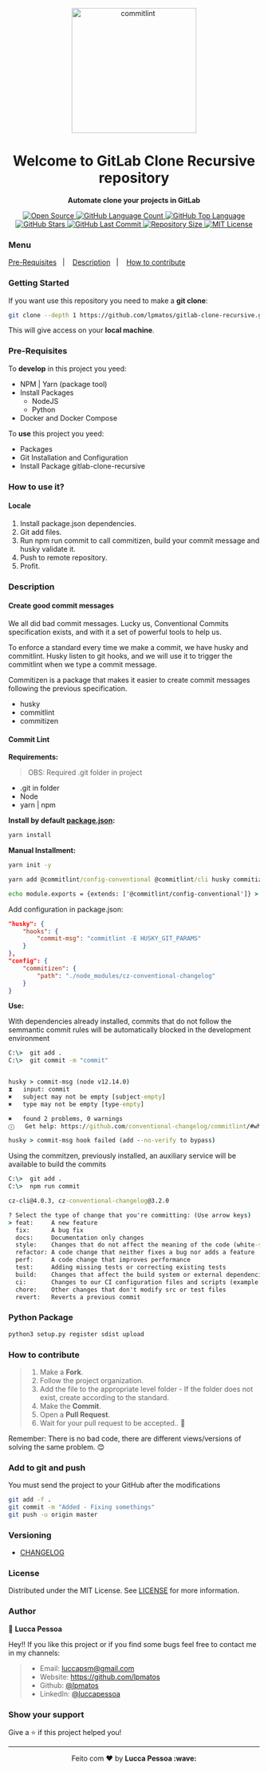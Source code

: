 <p align="center">
  <img alt="commitlint" src="https://img2.gratispng.com/20180713/hfv/kisspng-logo-version-control-gitlab-brand-e-commerce-gitlab-5b482945dfad48.8320886315314558139162.jpg" width="250px" float="center"/>
</p>

<h1 align="center">Welcome to GitLab Clone Recursive repository</h1>

<p align="center">
  <strong>Automate clone your projects in GitLab</strong>
</p>

<p align="center">
  <a href="https://github.com/lpmatos/gitlab-clone">
    <img alt="Open Source" src="https://badges.frapsoft.com/os/v1/open-source.svg?v=102">
  </a>

  <a href="https://github.com/lpmatos/gitlab-clone">
    <img alt="GitHub Language Count" src="https://img.shields.io/github/languages/count/lpmatos/gitlab-clone">
  </a>

  <a href="https://github.com/lpmatos/gitlab-clone">
    <img alt="GitHub Top Language" src="https://img.shields.io/github/languages/top/lpmatos/gitlab-clone">
  </a>

  <a href="https://github.com/lpmatos/gitlab-clone/stargazers">
    <img alt="GitHub Stars" src="https://img.shields.io/github/stars/lpmatos/gitlab-clone?style=social">
  </a>

  <a href="https://github.com/lpmatos/gitlab-clone/commits/master">
    <img alt="GitHub Last Commit" src="https://img.shields.io/github/last-commit/lpmatos/gitlab-clone">
  </a>

  <a href="https://github.com/lpmatos/gitlab-clone">
    <img alt="Repository Size" src="https://img.shields.io/github/repo-size/lpmatos/gitlab-clone">
  </a>

  <a href="https://github.com/lpmatos/gitlab-clone/blob/master/LICENSE">
    <img alt="MIT License" src="https://img.shields.io/github/license/lpmatos/gitlab-clone">
  </a>
</p>

### Menu

<p align="left">
  <a href="#pre-requisites">Pre-Requisites</a>&nbsp;&nbsp;&nbsp;|&nbsp;&nbsp;&nbsp;
  <a href="#description">Description</a>&nbsp;&nbsp;&nbsp;|&nbsp;&nbsp;&nbsp;
  <a href="#how-to-contribute">How to contribute</a>
</p>

### Getting Started

If you want use this repository you need to make a **git clone**:

```bash
git clone --depth 1 https://github.com/lpmatos/gitlab-clone-recursive.git -b master
```

This will give access on your **local machine**.

### Pre-Requisites

To **develop** in this project you yeed:

* NPM | Yarn (package tool)
* Install Packages
  * NodeJS 
  * Python
* Docker and Docker Compose

To **use** this project you yeed:

* Packages
* Git Installation and Configuration
* Install Package gitlab-clone-recursive

### How to use it?

#### Locale

1. Install package.json dependencies.
2. Git add files.
3. Run npm run commit to call commitizen, build your commit message and husky validate it. 
4. Push to remote repository.
5. Profit.

### Description

#### Create good commit messages

We all did bad commit messages. Lucky us, Conventional Commits specification exists, and with it a set of powerful tools to help us.

To enforce a standard every time we make a commit, we have husky and commitlint. Husky listen to git hooks, and we will use it to trigger the commitlint when we type a commit message.

Commitizen is a package that makes it easier to create commit messages following the previous specification.

* husky
* commitlint
* commitizen

#### Commit Lint

<strong>Requirements:</strong>

> OBS: Required .git folder in project
* .git in folder
* Node
* yarn | npm

<strong>Install by default [package.json](package.json):</strong>

```cmd
yarn install
```

<strong>Manual Installment:</strong>

```cmd
yarn init -y

yarn add @commitlint/config-conventional @commitlint/cli husky commitizen -D

echo module.exports = {extends: ['@commitlint/config-conventional']} > commitlint.config.js
```

Add configuration in package.json:

```json
"husky": {
    "hooks": {
        "commit-msg": "commitlint -E HUSKY_GIT_PARAMS"
    }
},
"config": {
    "commitizen": {
        "path": "./node_modules/cz-conventional-changelog"
    }
}
```

<strong>Use:</strong>

With dependencies already installed, commits that do not follow the semmantic commit rules will be automatically blocked in the development environment

```cmd
C:\>  git add .
C:\>  git commit -m "commit"


husky > commit-msg (node v12.14.0)
⧗   input: commit
✖   subject may not be empty [subject-empty]
✖   type may not be empty [type-empty]

✖   found 2 problems, 0 warnings
ⓘ   Get help: https://github.com/conventional-changelog/commitlint/#what-is-commitlint

husky > commit-msg hook failed (add --no-verify to bypass)
```

Using the commitzen, previously installed, an auxiliary service will be available to build the commits

```cmd
C:\>  git add .
C:\>  npm run commit

cz-cli@4.0.3, cz-conventional-changelog@3.2.0

? Select the type of change that you're committing: (Use arrow keys)
> feat:     A new feature
  fix:      A bug fix
  docs:     Documentation only changes
  style:    Changes that do not affect the meaning of the code (white-space, formatting, missing semi-colons, etc)
  refactor: A code change that neither fixes a bug nor adds a feature
  perf:     A code change that improves performance
  test:     Adding missing tests or correcting existing tests
  build:    Changes that affect the build system or external dependencies (example scopes: gulp, broccoli, npm)
  ci:       Changes to our CI configuration files and scripts (example scopes: Travis, Circle, BrowserStack, SauceLabs) 
  chore:    Other changes that don't modify src or test files
  revert:   Reverts a previous commit
```

### Python Package

```bash
python3 setup.py register sdist upload
```

### How to contribute

>
> 1. Make a **Fork**.
> 2. Follow the project organization.
> 3. Add the file to the appropriate level folder - If the folder does not exist, create according to the standard.
> 4. Make the **Commit**.
> 5. Open a **Pull Request**.
> 6. Wait for your pull request to be accepted.. 🚀
>

Remember: There is no bad code, there are different views/versions of solving the same problem. 😊

### Add to git and push

You must send the project to your GitHub after the modifications

```bash
git add -f .
git commit -m "Added - Fixing somethings"
git push -u origin master
```

### Versioning

- [CHANGELOG](CHANGELOG.md)

### License

Distributed under the MIT License. See [LICENSE](LICENSE) for more information.

### Author

👤 **Lucca Pessoa**

Hey!! If you like this project or if you find some bugs feel free to contact me in my channels:

> * Email: luccapsm@gmail.com
> * Website: https://github.com/lpmatos
> * Github: [@lpmatos](https://github.com/lpmatos)
> * LinkedIn: [@luccapessoa](https://www.linkedin.com/in/lucca-pessoa-4abb71138/)

### Show your support

Give a ⭐️ if this project helped you!

---

<p align="center">Feito com ❤️ by <strong>Lucca Pessoa :wave:</p>
